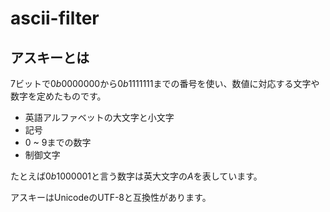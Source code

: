 # ascii-filter

## アスキーとは

$7$ビットで$0b0000000$から$0b1111111$までの番号を使い、数値に対応する文字や数字を定めたものです。

- 英語アルファベットの大文字と小文字
- 記号
- $0$ ~ $9$までの数字
- 制御文字

たとえば$0b1000001$と言う数字は英大文字の$A$を表しています。

アスキーはUnicodeのUTF-8と互換性があります。
